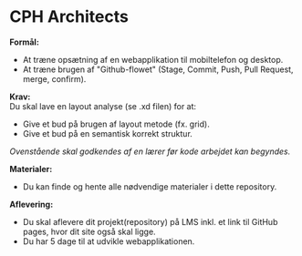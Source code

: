 # CPH Architects

__Formål:__ 
* At træne opsætning af en webapplikation til mobiltelefon og desktop.
* At træne brugen af "Github-flowet" (Stage, Commit, Push, Pull Request, merge, confirm).

__Krav:__  
Du skal lave en layout analyse (se .xd filen) for at:
* Give et bud på brugen af layout metode (fx. grid).
* Give et bud på en semantisk korrekt struktur.  

*Ovenstående skal godkendes af en lærer før kode arbejdet kan begyndes.*

__Materialer:__
* Du kan finde og hente alle nødvendige materialer i dette repository.


__Aflevering:__
* Du skal aflevere dit projekt(repository) på LMS inkl. et link til GitHub pages, hvor dit site også skal ligge.
* Du har 5 dage til at udvikle webapplikationen.







      
